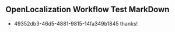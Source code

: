 ## OpenLocalization Workflow Test MarkDown
* 49352db3-46d5-4881-9815-14fa349b1845 
thanks!<!--HONumber=Mar16_HO2-->
